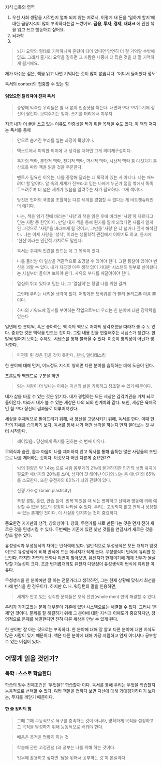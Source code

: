 지식 습득의 영역

1. 우선 사회 생활을 시작한지 얼마 되지 않는 저로서, 어떻게 내 돈을 '일하게 할지'에 대한 금융지식이 많이 부족하다는걸 느꼈어요. **금융, 투자, 경제, 재태크** 에 관한 책을 읽고 쓰고 행동하고 싶어요. 
2. 뇌과학
3. 





> 뇌가 요약의 형태로 기억하니까 훈련이 되어 있따면 당연히 더 잘 기억할 수밖에 없죠. 그래서 줄거리 요약을 잘하면 그 사람은 나중에 더 많은 것을 더 잘 기억하게 될거에요.

제가 아쉬운 점은, 책을 읽고 나면 기억나는 것이 많이 없습니다. '어디서 들어봤다 정도'



독서의 context의 집중할 수 있는 힘



#### 읽었으면 달라져야 진짜 독서



> 증명에 익숙한 우리들은 쉴 새 없이 인증샷을 찍는다. 내면화보다 보여주기에 정신이 팔린다. 보여주기는 잊자. 쓰기를 머리에서 지우자

지금 내가 이 글을 쓰고 있는 이유도 인증샷을 찍기 위한 목적일 수도 있다. 이 책의 저자는 독서를 통해 



> 안으로 숨겨진 뿌리를 씹는 과정이 묵상이다.

> 텍스트에서 파악한 의미에 내 생각을 더하면 그게 의미재구성이다.



> 독자의 맥락, 문학적 맥락, 전기적 맥락, 역사적 맥락, 시상적 맥락 등 다섯가지 등산로를 따라 책을 읽을 것을 주문한다.



> 멘토가 필요한 이유는, 나를 증명해 달라는 데 목적이 있는 게 아니다. 나는 깨드려야 할 알이다. 알 속의 세계가 전부라고 믿는 나에게 누군가 껍질 밖에서 똑똑 두드려주며 더 넓은 세계가 있음을 알려주는 자가 필요하다. 그게 책이다.



> 당신은 언어의 국경을 초월하는 다른 세계를 경험할 수 없다는 게 비트켄슈타인의 얘기다.



> 나는, 책을 읽기 전에 바라본 '사랑'과 책을 읽은 후에 바라본 '사랑'이 다르다고 믿는 사람 중 한명이다. 만일 내가 책을 통해 뭔가를 알게 되었다면 새롭게 알게 된 그것으로 '사랑'을 바라보게 될 것이고, 그만큼 '사랑'은 더 넓거나 깊게 해석된다. 나는 이제 사랑을 '생식', 이라는 생물학적 관점에서 이야기도 하고, 동시에 '헌신'이라는 인간적 가치로도 말한다.



> 독서는 주체적 인간을 만드는 데 그 목적이 있다.



> 나를 둘러싼 이 일상을 객관적으로 조망할 수 있어야 한다. 그런 통찰이 있어야 변신을 꾀할 수 있다. 내가 지금껏 아무 생각 없이 거대한 시스템의 일부로 살아왔다는 사실부터 돌이켜 보아야 한다. 사유의 부재를 깨달어아야 한다.



> 열심히 뛰고 있다고 믿는 나, 그 '열심히'는 정말 나를 위한 걸까.



> 그런데 우리는 내려올 생각이 없다. 어떻게든 쳇바퀴를 더 빨리 돌리고픈 마음 뿐이다.



> 하나의 키워드에 질서를 부여하는 작업으로부터 우리는 한 분야에 대한 장악력을 얻는다

일년에 한 분야씩, 혹은 좋아하는 책 속의 책으로 저자의 생각흐름을 따라가 볼 수 도 있다. 중요한 것은 맥락을 만드는 것이다. 그럼 내용 간을 연결해주는 시냅스가 생긴다. 한발짝 떨어져 보이는 주제도, 시냅스를 통해 불러올 수 있다. 이것이 창의성이 아닌가 생각한다.

> 파편화 된 것은 힘을 갖지 못한다, 원씽, 멀티태스킹

한 분야에 대해 먼저, 어느정도 지식이 쌍히면 다른 분야를 습득하는 데에 도움이 된다.

프론트와 백엔드로 구분을 하면 



> 읽는 사람이 더 빛나는 이유는 자신의 삶을 기획하고 창조할 수 있기 때문이다.

내가 삶을 바꿀 수 있는 것은 읽기다. 내가 경험하는 모든 세상은 감각기관을 거쳐 뇌로 들어온다. 따라서 내가 볼 수 있는 세상은 나의 뇌의 한계치와 같다. 또한, 세상은 육체적인 힘 보다 정신의 결과물로 이루어져있다. 

세상을 주체적으로 받아드리기 위해, 내 정신을 고양시키기 위해, 독서를 한다. 이때 현자의 지혜를 습득하기 보다, 독서를 통해 내가 어떤 생각을 하는지 먼저 알아보는 것 부터 시작한다. 

> 깨어있음.. 당신에게 독서를 권하는 첫 번째 이유다.

무의식과 습관, 몸과 마음이 나를 제어하지 않고 독서를 통해 습득한 많은 사람들의 조언으로 나를 제어하는 것이다. 이것보다 어떤 다른게 중요한가?





> 뇌의 질량은 약 1.4kg 으로 사람 몸무게의 2%에 불과하지만 인간의 생명 유지에 필요한 에너지의 20%를 쓰며, 심지어 갓 태어난 아기의 뇌는 총 에너지의 65%를 소모한다. 또한 유전자의 80%가 뇌와 관련이 있다. 



> 신경 가소성 (brain plasticity)
>
> 특정 경험, 훈련, 연습 등이 '반복'되었을 때 뇌는 변화하고 선택과 행동에 의해 예상할 수 없을 정도의 성장이 나타날 수 있다. 우리는 고정되지 않고 언제나 성장할 수 있는 존재인 것이다. 이 사실을 인지하는 것이 중요하다.



중요한건 자기만의 생각, 창의성이다. 창의, 무언가를 새로 만든다는 것은 먼저 전혀 새로운 것을 탄생시킬 수 있다. 두번째는 기존에 있던 낯선 것들을 연결시켜 새로운 것을 창조 할수 있다. 

유성생식과 무성생식의 차이는 번식력에 있다. 일반적으로 무성생식은 모든 개체가 암컷이므로 유성생식에 비해 번식에 드는 에너지가 적게 든다. 무성생식이 번식에 유리한 듯 보인다. 하지만 자연의 변화나 이변이 찾아오면, 유전자가 한개이기에 개체 전부가 몰살당할 가능성이 크다. 조금 번거롭더라도 유전자 다양성이 유성생식이 번식에 유리한 이유다.

무성생식을 한 분야에만 잘 아는 전문가라고 생각하면, 그는 현재 상황에 맞춰서 최선을 다해 번식을 한 경우이다. 하지만 C. H. 워딩턴의 말을 인용하면, 

> 세계가 안고 있는 심각한 문제들은 오직 전인(whole men) 만이 해결할 수 있다. 

우리가 가지고있는 문제 대부분이 기존에 있던 시스템으로는 해결할 수 없다. 그러니 '문제'인 것이다. 문제를 잘 해결하기 위해 그 분야에 대한 지식과 이해도가 중요하지만, 창의적으로 문제를 해결한다면 전혀 다른 세상을 만날 수 있게 된다.

한 분야만 잘 아는 것으로는 부족하다. 한 분야에 대해 잘 알고 다른 분야에 대한 지식도 많은 사람이 있기 때문이다. 책은 다른 분야에 대해 가장 저렴하고 언제 어디서나 공부할 수 있는 이점이 있다.



## 어떻게 읽을 것인가?





### 독학 : 스스로 학습한다

학습의 필수 전제조건은 '무엇을?' 학습할까 이다. 독서를 통해 우리는 무엇을 학습할지 능동적으로 선택할 수 있다. 여러 책들을 접하다 보면 자신에 대해 과대평가하다기 보다는, 무지를 깨닫기 때문이다. 

#### 한 줄 정리의 힘

> 그때 그때 수동적으로 욕구를 충족하는 것이 아니라, 명확하게 목적을 설정하고 그 목적을 달성하기 위해 능동적으로 배워야 한다.



> 배움은 목적을 명확히 하는 것



> 학습에 관한 고정관념 (3) 공부는 나를 위해 하는 것이다.
>
> 업무에 활용하고 싶다면 '남을 위해서 공부하는 것'이 본질이다

